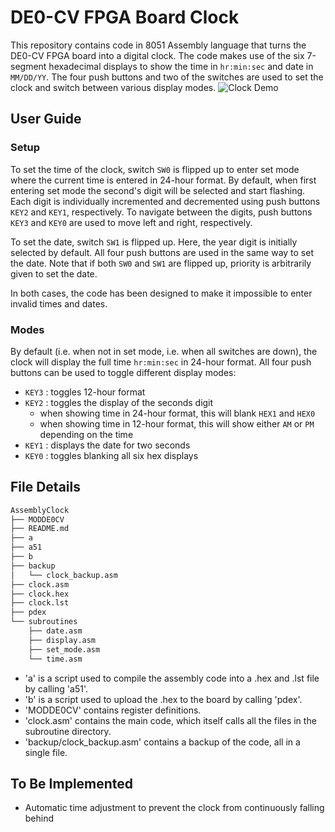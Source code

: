 # DE0-CV FPGA Board Clock

This repository contains code in 8051 Assembly language that turns the DE0-CV FPGA board into a digital clock. The code makes use of the six 7-segment hexadecimal displays to show the time in `hr:min:sec` and date in `MM/DD/YY`. The four push buttons and two of the switches are used to set the clock and switch between various display modes. 
![Clock Demo](./gifs/demo.gif)

## User Guide
### Setup
To set the time of the clock, switch `SW0` is flipped up to enter set mode where the current time is entered in 24-hour format. By default, when first entering set mode the second's digit will be selected and start flashing. Each digit is individually incremented and decremented using push buttons `KEY2` and `KEY1`, respectively. To navigate between the digits, push buttons `KEY3` and `KEY0` are used to move left and right, respectively.  
  
To set the date, switch `SW1` is flipped up. Here, the year digit is initially selected by default. All four push buttons are used in the same way to set the date. Note that if both `SW0` and `SW1` are flipped up, priority is arbitrarily given to set the date.  

In both cases, the code has been designed to make it impossible to enter invalid times and dates. 

### Modes
By default (i.e. when not in set mode, i.e. when all switches are down), the clock will display the full time `hr:min:sec` in 24-hour format. All four push buttons can be used to toggle different display modes:
- `KEY3` : toggles 12-hour format
- `KEY2` : toggles the display of the seconds digit
    - when showing time in 24-hour format, this will blank `HEX1` and `HEX0`
    - when showing time in 12-hour format, this will show either `AM` or `PM` depending on the time
- `KEY1` : displays the date for two seconds 
- `KEY0` : toggles blanking all six hex displays

## File Details 
```bash
AssemblyClock
├── MODDE0CV
├── README.md
├── a
├── a51
├── b
├── backup
│   └── clock_backup.asm
├── clock.asm
├── clock.hex
├── clock.lst
├── pdex
└── subroutines
    ├── date.asm
    ├── display.asm
    ├── set_mode.asm
    └── time.asm
```
- 'a' is a script used to compile the assembly code into a .hex and .lst file by calling 'a51'.
- 'b' is a script used to upload the .hex to the board by calling 'pdex'.
- 'MODDE0CV' contains register definitions.
- 'clock.asm' contains the main code, which itself calls all the files in the subroutine directory.
- 'backup/clock_backup.asm' contains a backup of the code, all in a single file.

## To Be Implemented
- Automatic time adjustment to prevent the clock from continuously falling behind
